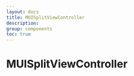 ```yaml
---
layout: docs
title: MUISplitViewController
description:
group: components
toc: true
---
```

# MUISplitViewController
